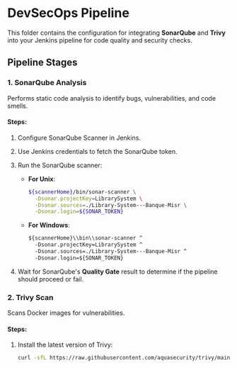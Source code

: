 # DevSecOps Pipeline

This folder contains the configuration for integrating **SonarQube** and **Trivy** into your Jenkins pipeline for code quality and security checks.

## Pipeline Stages

### 1. SonarQube Analysis
Performs static code analysis to identify bugs, vulnerabilities, and code smells.

#### Steps:
1. Configure SonarQube Scanner in Jenkins.
2. Use Jenkins credentials to fetch the SonarQube token.
3. Run the SonarQube scanner:

   - **For Unix**:
     ```bash
     ${scannerHome}/bin/sonar-scanner \
       -Dsonar.projectKey=LibrarySystem \
       -Dsonar.sources=./Library-System---Banque-Misr \
       -Dsonar.login=${SONAR_TOKEN}
     ```
   - **For Windows**:
     ```cmd
     ${scannerHome}\\bin\\sonar-scanner ^
       -Dsonar.projectKey=LibrarySystem ^
       -Dsonar.sources=./Library-System---Banque-Misr ^
       -Dsonar.login=${SONAR_TOKEN}
     ```

4. Wait for SonarQube's **Quality Gate** result to determine if the pipeline should proceed or fail.

### 2. Trivy Scan
Scans Docker images for vulnerabilities.

#### Steps:
1. Install the latest version of Trivy:
   ```bash
   curl -sfL https://raw.githubusercontent.com/aquasecurity/trivy/main/contrib/install.sh | sh -s -- latest
